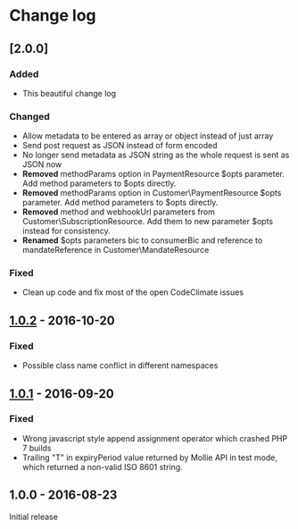 # Change log

## [2.0.0]
### Added
- This beautiful change log

### Changed
- Allow metadata to be entered as array or object instead of just array
- Send post request as JSON instead of form encoded
- No longer send metadata as JSON string as the whole request is sent as JSON now
- **Removed** methodParams option in PaymentResource $opts parameter. Add method parameters to $opts directly.
- **Removed** methodParams option in Customer\\PaymentResource $opts parameter. Add method parameters to $opts directly.
- **Removed** method and webhookUrl parameters from Customer\\SubscriptionResource. Add them to new parameter $opts instead for consistency.
- **Renamed** $opts parameters bic to consumerBic and reference to mandateReference in Customer\\MandateResource

### Fixed
- Clean up code and fix most of the open CodeClimate issues

## [1.0.2] - 2016-10-20
### Fixed
- Possible class name conflict in different namespaces

## [1.0.1] - 2016-09-20
### Fixed
- Wrong javascript style append assignment operator which crashed PHP 7 builds
- Trailing "T" in expiryPeriod value returned by Mollie API in test mode, which returned a non-valid ISO 8601 string.

## 1.0.0 - 2016-08-23
Initial release

[1.1.0]: https://github.com/Cloudstek/mollie-php-api/compare/v1.0.2...v1.1.0
[1.0.2]: https://github.com/Cloudstek/mollie-php-api/compare/v1.0.1...v1.0.2
[1.0.1]: https://github.com/Cloudstek/mollie-php-api/compare/v1.0.0...v1.0.1
